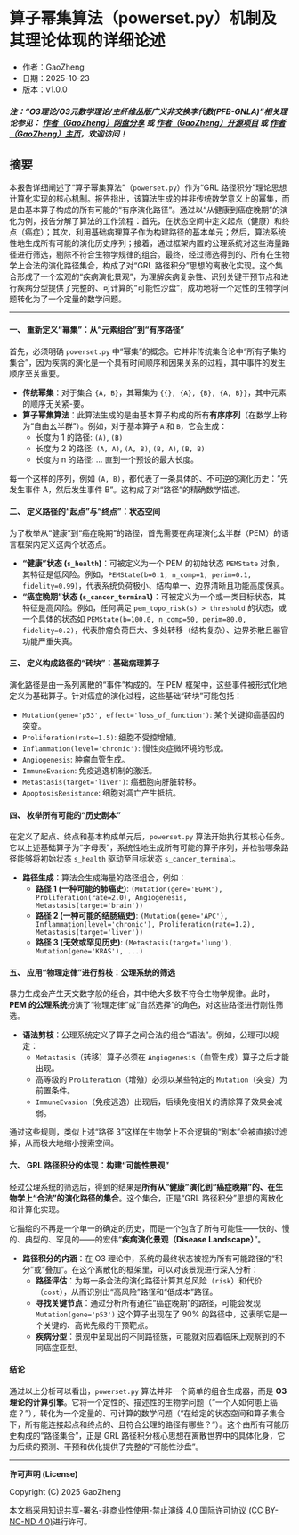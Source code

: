 # 算子幂集算法（powerset.py）机制及其理论体现的详细论述

- 作者：GaoZheng
- 日期：2025-10-23
- 版本：v1.0.0

#### ***注：“O3理论/O3元数学理论/主纤维丛版广义非交换李代数(PFB-GNLA)”相关理论参见： [作者（GaoZheng）网盘分享](https://drive.google.com/drive/folders/1lrgVtvhEq8cNal0Aa0AjeCNQaRA8WERu?usp=sharing) 或 [作者（GaoZheng）开源项目](https://github.com/CTaiDeng/open_meta_mathematical_theory) 或 [作者（GaoZheng）主页](https://mymetamathematics.blogspot.com)，欢迎访问！***

## 摘要
本报告详细阐述了“算子幂集算法”（`powerset.py`）作为“GRL 路径积分”理论思想计算化实现的核心机制。报告指出，该算法生成的并非传统数学意义上的幂集，而是由基本算子构成的所有可能的“有序演化路径”。通过以“从健康到癌症晚期”的演化为例，报告分解了算法的工作流程：首先，在状态空间中定义起点（健康）和终点（癌症）；其次，利用基础病理算子作为构建路径的基本单元；然后，算法系统性地生成所有可能的演化历史序列；接着，通过框架内置的公理系统对这些海量路径进行筛选，剔除不符合生物学规律的组合。最终，经过筛选得到的、所有在生物学上合法的演化路径集合，构成了对“GRL 路径积分”思想的离散化实现。这个集合形成了一个宏观的“疾病演化景观”，为理解疾病复杂性、识别关键干预节点和进行疾病分型提供了完整的、可计算的“可能性沙盘”，成功地将一个定性的生物学问题转化为了一个定量的数学问题。

---

#### **一、 重新定义“幂集”：从“元素组合”到“有序路径”**

首先，必须明确 `powerset.py` 中“幂集”的概念。它并非传统集合论中“所有子集的集合”，因为疾病的演化是一个具有时间顺序和因果关系的过程，其中事件的发生顺序至关重要。

- **传统幂集**：对于集合 `{A, B}`，其幂集为 `{{}, {A}, {B}, {A, B}}`，其中元素的顺序无关紧-要。
- **算子幂集算法**：此算法生成的是由基本算子构成的所有**有序序列**（在数学上称为“自由幺半群”）。例如，对于基本算子 `A` 和 `B`，它会生成：
  - 长度为 1 的路径: `(A)`, `(B)`
  - 长度为 2 的路径: `(A, A)`, `(A, B)`, `(B, A)`, `(B, B)`
  - 长度为 n 的路径: ... 直到一个预设的最大长度。

每一个这样的序列，例如 `(A, B)`，都代表了一条具体的、不可逆的演化历史：“先发生事件 A，然后发生事件 B”。这构成了对“路径”的精确数学描述。

#### **二、 定义路径的“起点”与“终点”：状态空间**

为了枚举从“健康”到“癌症晚期”的路径，首先需要在病理演化幺半群（PEM）的语言框架内定义这两个状态点。

- **“健康”状态 (`s_health`)**：可被定义为一个 PEM 的初始状态 `PEMState` 对象，其特征是低风险。例如，`PEMState(b=0.1, n_comp=1, perim=0.1, fidelity=0.99)`，代表系统负荷极小、结构单一、边界清晰且功能高度保真。
- **“癌症晚期”状态 (`s_cancer_terminal`)**：可被定义为一个或一类目标状态，其特征是高风险。例如，任何满足 `pem_topo_risk(s) > threshold` 的状态，或一个具体的状态如 `PEMState(b=100.0, n_comp=50, perim=80.0, fidelity=0.2)`，代表肿瘤负荷巨大、多处转移（结构复杂）、边界弥散且器官功能严重失真。

#### **三、 定义构成路径的“砖块”：基础病理算子**

演化路径是由一系列离散的“事件”构成的。在 PEM 框架中，这些事件被形式化地定义为基础算子。针对癌症的演化过程，这些基础“砖块”可能包括：

- `Mutation(gene='p53', effect='loss_of_function')`: 某个关键抑癌基因的突变。
- `Proliferation(rate=1.5)`: 细胞不受控增殖。
- `Inflammation(level='chronic')`: 慢性炎症微环境的形成。
- `Angiogenesis`: 肿瘤血管生成。
- `ImmuneEvasion`: 免疫逃逸机制的激活。
- `Metastasis(target='liver')`: 癌细胞向肝脏转移。
- `ApoptosisResistance`: 细胞对凋亡产生抵抗。

#### **四、 枚举所有可能的“历史剧本”**

在定义了起点、终点和基本构成单元后，`powerset.py` 算法开始执行其核心任务。它以上述基础算子为“字母表”，系统性地生成所有可能的算子序列，并检验哪条路径能够将初始状态 `s_health` 驱动至目标状态 `s_cancer_terminal`。

- **路径生成**：算法会生成海量的路径组合，例如：
  - **路径 1 (一种可能的肺癌史)**: `(Mutation(gene='EGFR'), Proliferation(rate=2.0), Angiogenesis, Metastasis(target='brain'))`
  - **路径 2 (一种可能的结肠癌史)**: `(Mutation(gene='APC'), Inflammation(level='chronic'), Proliferation(rate=1.2), Metastasis(target='liver'))`
  - **路径 3 (无效或罕见历史)**: `(Metastasis(target='lung'), Mutation(gene='KRAS'), ...)`

#### **五、 应用“物理定律”进行剪枝：公理系统的筛选**

暴力生成会产生天文数字般的组合，其中绝大多数不符合生物学规律。此时，**PEM 的公理系统**扮演了“物理定律”或“自然选择”的角色，对这些路径进行刚性筛选。

- **语法剪枝**：公理系统定义了算子之间合法的组合“语法”。例如，公理可以规定：
  - `Metastasis`（转移）算子必须在 `Angiogenesis`（血管生成）算子之后才能出现。
  - 高等级的 `Proliferation`（增殖）必须以某些特定的 `Mutation`（突变）为前置条件。
  - `ImmuneEvasion`（免疫逃逸）出现后，后续免疫相关的清除算子效果会减弱。

通过这些规则，类似上述“路径 3”这样在生物学上不合逻辑的“剧本”会被直接过滤掉，从而极大地缩小搜索空间。

#### **六、 GRL 路径积分的体现：构建“可能性景观”**

经过公理系统的筛选后，得到的结果是**所有从“健康”演化到“癌症晚期”的、在生物学上“合法”的演化路径的集合**。这个集合，正是“GRL 路径积分”思想的离散化和计算化实现。

它描绘的不再是一个单一的确定的历史，而是一个包含了所有可能性——快的、慢的、典型的、罕见的——的宏伟“**疾病演化景观（Disease Landscape）**”。

- **路径积分的内涵**：在 O3 理论中，系统的最终状态被视为所有可能路径的“积分”或“叠加”。在这个离散化的框架里，可以对该景观进行深入分析：
  - **路径评估**：为每一条合法的演化路径计算其总风险（`risk`）和代价（`cost`），从而识别出“高风险”路径和“低成本”路径。
  - **寻找关键节点**：通过分析所有通往“癌症晚期”的路径，可能会发现 `Mutation(gene='p53')` 这个算子出现在了 90% 的路径中，这表明它是一个关键的、高优先级的干预靶点。
  - **疾病分型**：景观中呈现出的不同路径簇，可能就对应着临床上观察到的不同癌症亚型。

#### **结论**

通过以上分析可以看出，`powerset.py` 算法并非一个简单的组合生成器，而是 **O3 理论的计算引擎**。它将一个定性的、描述性的生物学问题（“一个人如何患上癌症？”），转化为一个定量的、可计算的数学问题（“在给定的状态空间和算子集合下，所有能连接起点和终点的、且符合公理的路径有哪些？”）。这个由所有可能历史构成的“路径集合”，正是 GRL 路径积分核心思想在离散世界中的具体化身，它为后续的预测、干预和优化提供了完整的“可能性沙盘”。

---

**许可声明 (License)**

Copyright (C) 2025 GaoZheng

本文档采用[知识共享-署名-非商业性使用-禁止演绎 4.0 国际许可协议 (CC BY-NC-ND 4.0)](https://creativecommons.org/licenses/by-nc-nd/4.0/deed.zh-Hans)进行许可。

